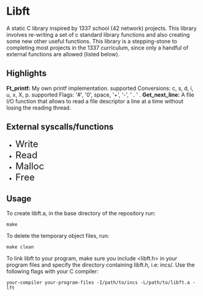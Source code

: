 ﻿# Libft

A static C library inspired by 1337 school (42 network) projects.  This library involves re-writing a set of c standard library functions and also creating some new other useful functions. This library is a stepping-stone to completing most projects in the 1337 curriculum, since only a handful of external functions are allowed (listed below).

## Highlights

**Ft_printf:** My own printf implementation. supported Conversions: c, s, d, i, u, x, X, p.
supported Flags: '#', '0', space, '+', '-', ' . ' .
**Get_next_line:** A file I/O function that allows to read a file descriptor a line at a time without losing the reading thread.

## External syscalls/functions
* <font size="5em"> Write </font>
* <font size="5em"> Read </font>
* <font size="5em"> Malloc </font>
* <font size="5em"> Free </font>

## Usage
To create libft.a, in the base directory of the repository run:
```
make
```
To delete the temporary object files, run:
```
make clean
```
To link libft to your program, make sure you include <libft.h> in your program files and specify the directory containing libft.h, i.e: incs/. Use the following flags with your C compiler:
```
your-compiler your-program-files -I/path/to/incs -L/path/to/libft.a -lft
```
